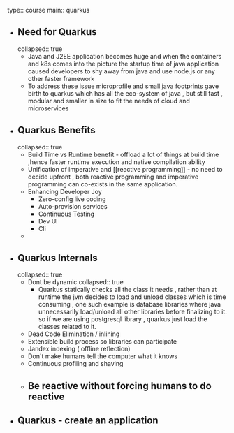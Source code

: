 type:: course
main:: quarkus

- ## Need for Quarkus
  collapsed:: true
	- Java and J2EE application becomes huge and when the containers and k8s comes into the picture the startup time of java application caused developers to shy away from java and use node.js or any other faster framework
	- To address these issue microprofile and small java footprints gave birth to quarkus which has all the eco-system of java , but still fast , modular and smaller in size to fit the needs of cloud and microservices
- ## Quarkus Benefits
  collapsed:: true
	- Build Time vs Runtime benefit - offload a lot of things at build time ,hence faster runtime execution and native compilation ability
	- Unification of imperative and [[reactive programming]] - no need to decide upfront , both reactive programming and imperative programming can co-exists in the same application.
	- Enhancing Developer Joy
		- Zero-config live coding
		- Auto-provision services
		- Continuous Testing
		- Dev UI
		- Cli
	-
- ## Quarkus Internals
  collapsed:: true
	- Dont be dynamic
	  collapsed:: true
		- Quarkus statically checks all the class it needs , rather than at runtime the jvm decides to load and unload classes which is time consuming , one such example is database libraries where java unnecessarily load/unload all other libraries before finalizing to it. so if we are using postgresql library , quarkus just load the classes related to it.
	- Dead Code Elimination / inlining
	- Extensible build process so libraries can participate
	- Jandex indexing ( offline reflection)
	- Don't make humans tell the computer what it knows
	- Continuous profiling and shaving
	- Be reactive without forcing humans to do reactive
		-
- ## Quarkus - create an application